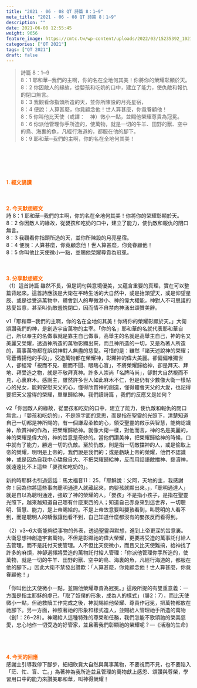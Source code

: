 ```yaml
---
title: "2021 - 06 - 08 QT 詩篇 8：1~9"
meta_title: "2021 - 06 - 08 QT 詩篇 8：1~9"
description: ""
date: 2021-06-08 12:55:45
weight: 9656
feature_image: https://cmtc.tw/wp-content/uploads/2022/03/15235392_10211799862337740_180693556567566654_o-1.webp
categories: ["QT 2021"]
tags: ["QT 2021"]
draft: false
---
```


<blockquote>詩篇 8：1~9<br />
8：1 耶和華─我們的主啊，你的名在全地何其美！你將你的榮耀彰顯於天。<br />
8：2 你因敵人的緣故，從嬰孩和吃奶的口中，建立了能力，使仇敵和報仇的閉口無言。<br />
8：3 我觀看你指頭所造的天，並你所陳設的月亮星宿，<br />
8：4 便說：人算甚麼，你竟顧念他！世人算甚麼，你竟眷顧他！<br />
8：5 你叫他比天使（或譯：　神）微小一點，並賜他榮耀尊貴為冠冕。<br />
8：6 你派他管理你手所造的，使萬物，就是一切的牛羊、田野的獸、空中的鳥、海裏的魚，凡經行海道的，都服在他的腳下。<br />
8：9 耶和華─我們的主啊，你的名在全地何其美！</blockquote><br />
&nbsp;<br />
<br />
&nbsp;<br />
<br />
<span style="color: #ff6600;"><strong>1. </strong><strong>經文誦讀</strong></span><br />
<br />
<span style="color: #ff6600;"><strong> </strong></span><br />
<br />
<span style="color: #ff6600;"><strong>2. 今天默想</strong><strong>經文<br />
</strong></span>詩 8：1 耶和華─我們的主啊，你的名在全地何其美！你將你的榮耀彰顯於天。<br />
8：2 你因敵人的緣故，從嬰孩和吃奶的口中，建立了能力，使仇敵和報仇的閉口無言。<br />
8：3 我觀看你指頭所造的天，並你所陳設的月亮星宿。<br />
8：4 便說：人算甚麼，你竟顧念他！世人算甚麼，你竟眷顧他！<br />
8：5 你叫他比天使微小一點，並賜他榮耀尊貴為冠冕。<br />
<br />
&nbsp;<br />
<br />
<span style="color: #ff6600;"><strong>3. 分享默想經文<br />
</strong></span>（1）這首詩篇 雖然不長，但是詞句與意境優美，又蘊含重要的真理，實在可以整篇背起來。這首詩應該是大衛在平時生活的大自然中，或是抬頭望天，或是仰望星辰、或是從受造萬物中，體會到人的卑微渺小、神的偉大權能，神對人不可思議的慈愛旨意，甚至叫仇敵羞愧閉口，因而情不自禁向神湧出頌贊美辭。<br />
<br />
v1「耶和華─我們的主啊，你的名在全地何其美！你將你的榮耀彰顯於天。」大衛頌讚我們的神，是創造宇宙萬物的主宰。「你的名」耶和華的名就代表耶和華自己，所以奉主的名做事就是靠主自己做事，高舉主的名就是高舉主自己，神的名又美麗又榮耀，透過神所造的萬物彰顯出來，而且神所造的一切，又是為著人所造的，萬事萬物都在訴說神對人無盡的慈愛。可惜的是：雖然「諸天述說神的榮耀；穹蒼傳揚他的手段」，受造萬物都在榮耀神，彰顯神的偉大美麗。卻偏偏唯獨世人，卻經常「視而不見、聽而不聞、眼瞎心盲」，不將榮耀歸給神，卻是拜天、拜地、拜受造之物，就是不敬拜真神。許多人崇尚「名牌時尚」，卻對大自然視而不見，心裏麻木。感謝主，雖然許多世人如此麻木不仁，但是仍有少數像大衛一樣貼心的兒女，能夠安慰天父的心，懂得欣賞神的創造，懂得體會天父的大愛，也記得要把天父當得的榮耀，單單歸給神。我們讀詩篇 ，我們的反應又是如何？<br />
<br />
v2「你因敵人的緣故，從嬰孩和吃奶的口中，建立了能力，使仇敵和報仇的閉口無言。」「嬰孩和吃奶的」，不是照字面的意思，而是指在聖靈的光照下，清楚知道自己一切都是神所賜的，有一個謙卑柔軟的心，領受聖靈的啟示與智慧，能夠認識神，欣賞神的作為，把榮耀歸給神。就像大衛一樣，對他而言，神的名是美麗的，神的榮耀是偉大的，神的旨意是奇妙的。當他們讚美神，把榮耀歸給神的時候，口中就有了能力，勝過一切的仇敵。至於仇敵，則是指一切敵擋神的人，或是偷取上帝的榮耀，明明是上帝的，我們說是我們的；或是虧缺上帝的榮耀，他們不認識神，或是因為自我中心驕傲自大、不把榮耀歸給神，反而用話語敵擋神、褻瀆神，就遠遠比不上這些「嬰孩和吃奶的」。<br />
<br />
新約時耶穌也引過這話：馬太福音11：25，「耶穌說：父阿，天地的主，我感謝你！因為你將這些事向聰明通達人就藏起來，向嬰孩就顯出來。」，「聰明通達人」就是自以為聰明通達，強取了神的榮耀的人。「嬰孩」不是指小孩子，是指在聖靈光照下，越來越知道自己哪有什麼東西的人；知道自己赤身來到這世界，一切聰明、智慧、能力，是上帝賜給的。不是上帝故意要叫嬰孩看到，叫聰明的人看不到，而是聰明人的驕傲讓他看不到，自己知道什麼都沒有的嬰孩反而看得到。<br />
<br />
（2）v3~6大衛能夠從事物的外表，透過聖靈與默想，進到上帝更深的旨意裏。大衛思想神創造宇宙萬物，不但是彰顯祂的偉大榮耀，更要將受造的萬事託付給人去管理，而不是託付天使管理。人不但比天使微小，而且又比天使難搞，給神找了許多的麻煩，神卻選擇將受造的萬物託付給人管理：「你派他管理你手所造的，使萬物，就是一切的牛羊、田野的獸、空中的鳥、海裏的魚，凡經行海道的，都服在他的腳下。」因此大衛不禁發出讚歎：「人算甚麼，你竟顧念他！世人算甚麼，你竟眷顧他！」<br />
<br />
「你叫他比天使微小一點，並賜他榮耀尊貴為冠冕。」這段所提的有雙重意義：一方面是指主耶穌的虛己，「取了奴僕的形象，成為人的樣式」（腓2：7），而比天使微小一點，但祂救贖工作完成之後，神就賜給他榮耀、尊貴作冠冕，把萬物都放在祂腳下。另一方面，神照著祂的形象和樣式造人，並賜給人管理祂手所造的萬物（創1：26~28）。神賜給人這種特殊的尊榮和任務，我們怎能不歌頌祂的榮美慈愛，忠心地作一切受造的好管家，並且著我們彰顯祂的榮耀呢？—《活潑的生命》<br />
<br />
<br />
&nbsp;<br />
<br />
<span style="color: #ff6600;"><strong>4. 今天的回應<br />
</strong></span>感謝主引導我停下腳步，細細欣賞大自然與萬事萬物，不要視而不見，也不要陷入「茫、忙、盲、亡。」為著神為我所造並且管理的萬物獻上感恩、頌讚與尊榮，學習用口中的能力來讚美耶和華，叫神得榮耀！<br />
<br />
&nbsp;<br />
<br />
&nbsp;
        
